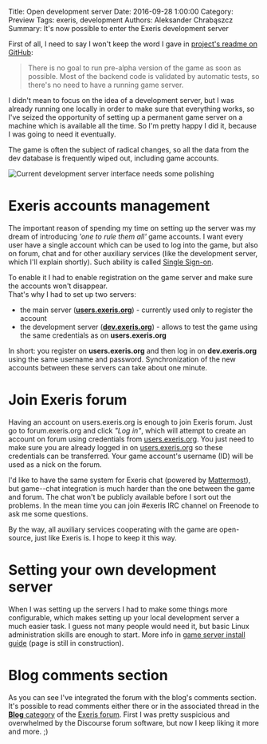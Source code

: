 Title: Open development server
Date: 2016-09-28 1:00:00
Category: Preview
Tags: exeris, development
Authors: Aleksander Chrabąszcz
Summary: It's now possible to enter the Exeris development server


First of all, I need to say I won't keep the word I gave in [project's readme on GitHub](https://github.com/alchrabas/exeris/blob/master/README.md#plans):

> There is no goal to run pre-alpha version of the game as soon as possible. Most of the backend code is validated by automatic tests, so there's no need to have a running game server.

I didn't mean to focus on the idea of a development server, but I was already running one locally in order to make sure that everything works, so I've seized the opportunity of setting up a permanent game server on a machine which is available all the time. So I'm pretty happy I did it, because I was going to need it eventually.

The game is often the subject of radical changes, so all the data from the dev database is frequently wiped out, including game accounts.

![Current development server interface needs some polishing](/images/dev-server/interface.png)

# Exeris accounts management
The important reason of spending my time on setting up the server was my dream of introducing *'one to rule them all'* game accounts. I want every user have a single account which can be used to log into the game, but also on forum, chat and for other auxiliary services (like the development server, which I'll explain shortly). Such ability is called [Single Sign-on](https://en.wikipedia.org/wiki/Single_sign-on).

To enable it I had to enable registration on the game server and make sure the accounts won't disappear.  
That's why I had to set up two servers:

 - the main server (**[users.exeris.org](https://users.exeris.org)**) - currently used only to register the account
 - the development server (**[dev.exeris.org](https://dev.exeris.org)**) - allows to test the game using the same credentials as on **users.exeris.org**

In short: you register on **users.exeris.org** and then log in on **dev.exeris.org** using the same username and password. Synchronization of the new accounts between these servers can take about one minute.

# Join Exeris forum
Having an account on users.exeris.org is enough to join Exeris forum. Just go to forum.exeris.org and click *"Log in"*, which will attempt to create an account on forum using credentials from [users.exeris.org](https://users.exeris.org). You just need to make sure you are already logged in on [users.exeris.org](https://users.exeris.org) so these credentials can be transferred. Your game account's username (ID) will be used as a nick on the forum.

I'd like to have the same system for Exeris chat (powered by [Mattermost](https://www.mattermost.org/)), but game--chat integration is much harder than the one between the game and forum. The chat won't be publicly available before I sort out the problems. In the mean time you can join #exeris IRC channel on Freenode to ask me some questions.

By the way, all auxiliary services cooperating with the game are open-source, just like Exeris is. I hope to keep it this way.

# Setting your own development server
When I was setting up the servers I had to make some things more configurable, which makes setting up your local development server a much easier task. I guess not many people would need it, but basic Linux administration skills are enough to start. More info in [game server install guide](https://tree.taiga.io/project/greekpl-exeris/wiki/game-server-install-guide) (page is still in construction).

# Blog comments section
As you can see I've integrated the forum with the blog's comments section. It's possible to read comments either there or in the associated thread in the [**Blog** category](https://forum.exeris.org/c/blog) of the [Exeris forum](https://forum.exeris.org). First I was pretty suspicious and overwhelmed by the Discourse forum software, but now I keep liking it more and more. ;)

